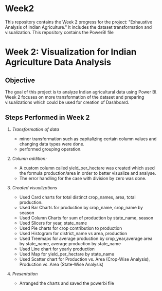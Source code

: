 # Week2
This repository contains the Week 2 progress for the project: "Exhaustive Analysis of Indian Agriculture." It includes the dataset transformation and visualization. This repository contains the PowerBI file
# Week 2: Visualization for Indian Agriculture Data Analysis  

## **Objective**  
The goal of this project is to analyze Indian agricultural data using Power BI. Week 2 focuses on more transformation of the dataset and preparing visualizations which could be used for creation of Dashboard. 

## **Steps Performed in Week 2**  
1. *Transformation of data*  
   - minor transformation such as capitalizing certain column values and changing data types were done.
   - performed grouping operation. 

2. *Column addition:*  
   - A custom column called yield_per_hectare was created which used the formula production/area in order to better visualize and analyse.
   - The error handling for the case with division by zero was done.   

3. *Created visualizations*  
   - Used Card charts for total distinct crop_names, area, total production.
   - Used Bar Charts for  production by crop_name, crop_name by season
   - Used Column Charts for sum of production by state_name, season
   - Used Slicers for year, state_name
   - Used Pie charts for crop contribution to production
   - Used Histogram for district_name vs area, production
   - Used Treemaps for average production by crop_year,average area by state_name, average production by state_name
   - Used Line chart for yearly production 
   - Used Map for yield_per_hectare by state_name
   - Used Scatter chart for Production vs. Area (Crop-Wise Analysis), Production vs. Area (State-Wise Analysis)

4. *Presentation*  
   - Arranged the charts and saved the powerbi file



